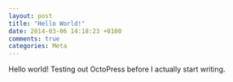 ```yaml
---
layout: post
title: "Hello World!"
date: 2014-03-06 14:18:23 +0100
comments: true
categories: Meta
---
```


Hello world! Testing out OctoPress before I actually start writing.
